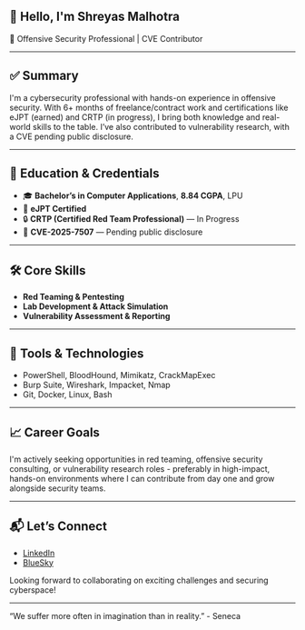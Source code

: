 ## 👋 Hello, I'm Shreyas Malhotra

🎯 Offensive Security Professional | CVE Contributor

---

## ✅ Summary

I'm a cybersecurity professional with hands-on experience in offensive security. With 6+ months of freelance/contract work and certifications like eJPT (earned) and CRTP (in progress), I bring both knowledge and real-world skills to the table. I’ve also contributed to vulnerability research, with a CVE pending public disclosure.

---

## 🧾 Education & Credentials

- 🎓 **Bachelor’s in Computer Applications**, **8.84 CGPA**, LPU
- 📜 **eJPT Certified**
- 🔒 **CRTP (Certified Red Team Professional)** — In Progress
- 📌 **CVE-2025-7507** — Pending public disclosure

---

## 🛠️ Core Skills

- **Red Teaming & Pentesting**
- **Lab Development & Attack Simulation**
- **Vulnerability Assessment & Reporting**

---

## 🧰 Tools & Technologies

- PowerShell, BloodHound, Mimikatz, CrackMapExec
- Burp Suite, Wireshark, Impacket, Nmap
- Git, Docker, Linux, Bash

---

## 📈 Career Goals

I'm actively seeking opportunities in red teaming, offensive security consulting, or vulnerability research roles - preferably in high-impact, hands-on environments where I can contribute from day one and grow alongside security teams.

---

## 📬 Let’s Connect

- [LinkedIn](https://linkedin.com/in/shreyas-malhotra)
- [BlueSky](https://bsky.app/profile/shreyas-malhotra.bsky.social)

Looking forward to collaborating on exciting challenges and securing cyberspace!

---

“We suffer more often in imagination than in reality.” - Seneca
